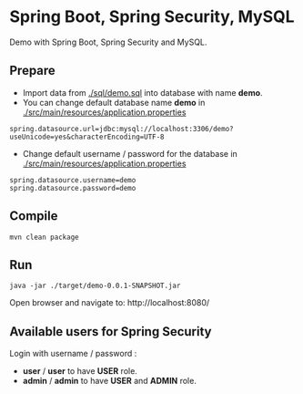 # Spring Boot, Spring Security, MySQL
Demo with Spring Boot, Spring Security and MySQL.
## Prepare
- Import data from [./sql/demo.sql](./sql/demo.sql) into database with name **demo**.
- You can change default database name **demo**  in [./src/main/resources/application.properties](./src/main/resources/application.properties)
```
spring.datasource.url=jdbc:mysql://localhost:3306/demo?useUnicode=yes&characterEncoding=UTF-8
```
- Change default username / password for the database in [./src/main/resources/application.properties](./src/main/resources/application.properties)
```
spring.datasource.username=demo
spring.datasource.password=demo
```
## Compile
```
mvn clean package
```
## Run
```
java -jar ./target/demo-0.0.1-SNAPSHOT.jar
```
Open browser and navigate to: http://localhost:8080/
## Available users for Spring Security
Login with username / password : 
- **user** / **user** to have **USER** role.
- **admin** / **admin** to have **USER** and **ADMIN** role.
